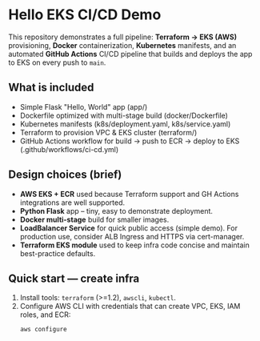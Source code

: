 # Hello EKS CI/CD Demo

This repository demonstrates a full pipeline: **Terraform → EKS (AWS)** provisioning, **Docker** containerization, **Kubernetes** manifests, and an automated **GitHub Actions** CI/CD pipeline that builds and deploys the app to EKS on every push to `main`.

## What is included
- Simple Flask "Hello, World" app (app/)
- Dockerfile optimized with multi-stage build (docker/Dockerfile)
- Kubernetes manifests (k8s/deployment.yaml, k8s/service.yaml)
- Terraform to provision VPC & EKS cluster (terraform/)
- GitHub Actions workflow for build → push to ECR → deploy to EKS (.github/workflows/ci-cd.yml)

## Design choices (brief)
- **AWS EKS + ECR** used because Terraform support and GH Actions integrations are well supported.
- **Python Flask** app – tiny, easy to demonstrate deployment.
- **Docker multi-stage** build for smaller images.
- **LoadBalancer Service** for quick public access (simple demo). For production use, consider ALB Ingress and HTTPS via cert-manager.
- **Terraform EKS module** used to keep infra code concise and maintain best-practice defaults.

## Quick start — create infra
1. Install tools: `terraform` (>=1.2), `awscli`, `kubectl`.
2. Configure AWS CLI with credentials that can create VPC, EKS, IAM roles, and ECR:
   ```bash
   aws configure

